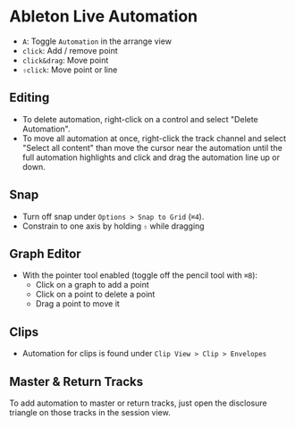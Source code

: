 # Ableton Live Automation

- `A`: Toggle `Automation` in the arrange view
- `click`: Add / remove point
- `click&drag`: Move point
- `⇧click`: Move point or line

## Editing

- To delete automation, right-click on a control and select "Delete Automation".
- To move all automation at once, right-click the track channel and select "Select all content" than move the cursor near the automation until the full automation highlights and click and drag the automation line up or down.

## Snap

- Turn off snap under `Options > Snap to Grid` (`⌘4`).
- Constrain to one axis by holding `⇧` while dragging

## Graph Editor

- With the pointer tool enabled (toggle off the pencil tool with `⌘B`):
    - Click on a graph to add a point
    - Click on a point to delete a point
    - Drag a point to move it

## Clips

- Automation for clips is found under `Clip View > Clip > Envelopes`

## Master & Return Tracks

To add automation to master or return tracks, just open the disclosure triangle on those tracks in the session view.
